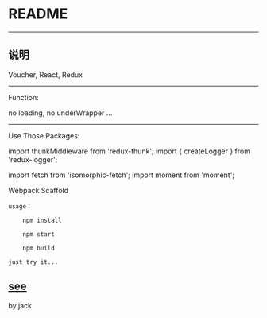 # README
----
## 说明

Voucher, React, Redux

----
Function:

no loading, no underWrapper ...

----
Use Those Packages:

import thunkMiddleware from 'redux-thunk';
import { createLogger } from 'redux-logger';

import fetch from 'isomorphic-fetch';
import moment from 'moment';


Webpack Scaffold

    usage：
    
        npm install 
        
        npm start 
        
        npm build 
    
    just try it...
   
[see](http://www.jianshu.com/p/42e11515c10f)
----
        
by jack

